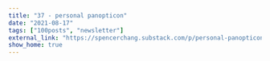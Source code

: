 ```yaml
---
title: "37 - personal panopticon"
date: "2021-08-17"
tags: ["100posts", "newsletter"]
external_link: "https://spencerchang.substack.com/p/personal-panopticon-mini-37100"
show_home: true
---
```

